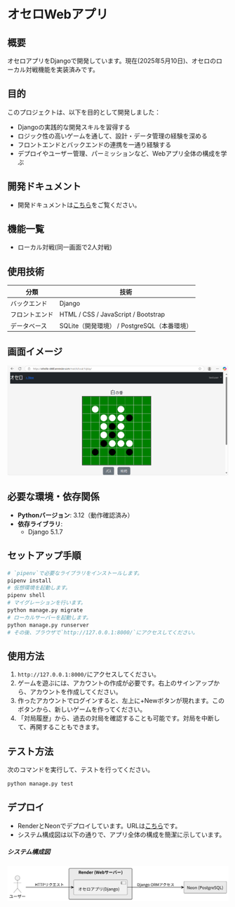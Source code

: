# オセロWebアプリ

## 概要
オセロアプリをDjangoで開発しています。現在(2025年5月10日)、オセロのローカル対戦機能を実装済みです。

## 目的
このプロジェクトは、以下を目的として開発しました：

- Djangoの実践的な開発スキルを習得する
- ロジック性の高いゲームを通して、設計・データ管理の経験を深める
- フロントエンドとバックエンドの連携を一通り経験する
- デプロイやユーザー管理、パーミッションなど、Webアプリ全体の構成を学ぶ

## 開発ドキュメント
- 開発ドキュメントは[こちら](docs/README.md)をご覧ください。

## 機能一覧
- ローカル対戦(同一画面で2人対戦)

## 使用技術

| 分類         | 技術                                      |
|--------------|-------------------------------------------|
| バックエンド | Django                                    |
| フロントエンド | HTML / CSS / JavaScript / Bootstrap       |
| データベース | SQLite（開発環境） / PostgreSQL（本番環境） |

## 画面イメージ
![ゲーム画面(2025/04/27)](docs/images/game_image_v0.2.0.png)

## 必要な環境・依存関係
- **Pythonバージョン**: 3.12（動作確認済み）
- **依存ライブラリ**:
  - Django 5.1.7

## セットアップ手順

  ```bash
  # `pipenv`で必要なライブラリをインストールします。
  pipenv install
  # 仮想環境を起動します。
  pipenv shell
  # マイグレーションを行います。
  python manage.py migrate
  # ローカルサーバーを起動します。
  python manage.py runserver
  # その後、ブラウザで`http://127.0.0.1:8000/`にアクセスしてください。
  ```
    

## 使用方法

1. `http://127.0.0.1:8000/`にアクセスしてください。
2. ゲームを遊ぶには、アカウントの作成が必要です。右上のサインアップから、アカウントを作成してください。
3. 作ったアカウントでログインすると、左上に+Newボタンが現れます。このボタンから、新しいゲームを作ってください。
4. 「対局履歴」から、過去の対局を確認することも可能です。対局を中断して、再開することもできます。

## テスト方法

次のコマンドを実行して、テストを行ってください。
  ```bash
  python manage.py test
  ```

## デプロイ
- RenderとNeonでデプロイしています。URLは[こちら](https://othello-d46f.onrender.com/)です。
- システム構成図は以下の通りで、アプリ全体の構成を簡潔に示しています。
##### システム構成図

![システム構成図](docs/system_architecture/system_architecture/system_architecture.svg)